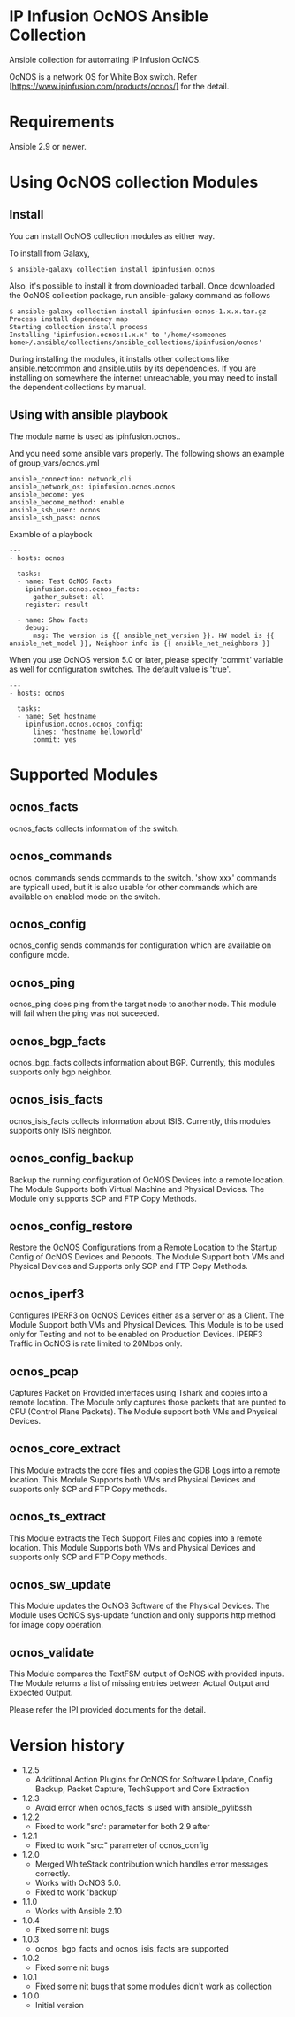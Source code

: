 # IP Infusion OcNOS Ansible Collection

Ansible collection for automating IP Infusion OcNOS.

OcNOS is a network OS for White Box switch. Refer [https://www.ipinfusion.com/products/ocnos/] for the detail.

# Requirements
Ansible 2.9 or newer.

# Using OcNOS collection Modules

## Install
You can install OcNOS collection modules as either way.

To install from Galaxy,
```
$ ansible-galaxy collection install ipinfusion.ocnos
```

Also, it's possible to install it from downloaded tarball.
Once downloaded the OcNOS collection package, run ansible-galaxy command as follows
```
$ ansible-galaxy collection install ipinfusion-ocnos-1.x.x.tar.gz       
Process install dependency map
Starting collection install process
Installing 'ipinfusion.ocnos:1.x.x' to '/home/<someones home>/.ansible/collections/ansible_collections/ipinfusion/ocnos'
```

During installing the modules, it installs other collections like ansible.netcommon and ansible.utils by its dependencies.
If you are installing on somewhere the internet unreachable, you may need to install the dependent collections by manual.

## Using with ansible playbook
The module name is used as ipinfusion.ocnos.<module>.

And you need some ansible vars properly.
The following shows an example of group_vars/ocnos.yml
```
ansible_connection: network_cli
ansible_network_os: ipinfusion.ocnos.ocnos
ansible_become: yes
ansible_become_method: enable
ansible_ssh_user: ocnos
ansible_ssh_pass: ocnos
```

Examble of a playbook
```
---
- hosts: ocnos

  tasks:
  - name: Test OcNOS Facts
    ipinfusion.ocnos.ocnos_facts:
      gather_subset: all
    register: result

  - name: Show Facts
    debug:
      msg: The version is {{ ansible_net_version }}. HW model is {{ ansible_net_model }}, Neighbor info is {{ ansible_net_neighbors }}
```

When you use OcNOS version 5.0 or later, please specify 'commit' variable as well for configuration switches.
The default value is 'true'.
```
---
- hosts: ocnos

  tasks:
  - name: Set hostname
    ipinfusion.ocnos.ocnos_config:
      lines: 'hostname helloworld'
      commit: yes
```

# Supported Modules

## ocnos_facts
ocnos_facts collects information of the switch.

## ocnos_commands
ocnos_commands sends commands to the switch. 
'show xxx' commands are typicall used, but it is also usable for other commands which are available on enabled mode on the switch.

## ocnos_config
ocnos_config sends commands for configuration which are available on configure mode.

## ocnos_ping
ocnos_ping does ping from the target node to another node. This module will fail when the ping was not suceeded.

## ocnos_bgp_facts
ocnos_bgp_facts collects information about BGP. Currently, this modules supports only bgp neighbor.

## ocnos_isis_facts
ocnos_isis_facts collects information about ISIS. Currently, this modules supports only ISIS neighbor.

## ocnos_config_backup
Backup the running configuration of OcNOS Devices into a remote location.
The Module Supports both Virtual Machine and Physical Devices.
The Module only supports SCP and FTP Copy Methods.

## ocnos_config_restore
Restore the OcNOS Configurations from a Remote Location to the Startup Config of OcNOS Devices and Reboots.
The Module Support both VMs and Physical Devices and Supports only SCP and FTP Copy Methods.

## ocnos_iperf3
Configures IPERF3 on OcNOS Devices either as a server or as a Client.
The Module Support both VMs and Physical Devices.
This Module is to be used only for Testing and not to be enabled on Production Devices.
IPERF3 Traffic in OcNOS is rate limited to 20Mbps only.

## ocnos_pcap
Captures Packet on Provided interfaces using Tshark and copies into a remote location.
The Module only captures those packets that are punted to CPU (Control Plane Packets).
The Module support both VMs and Physical Devices.

## ocnos_core_extract
This Module extracts the core files and copies the GDB Logs into a remote location.
This Module Supports both VMs and Physical Devices and supports only SCP and FTP Copy methods.

## ocnos_ts_extract
This Module extracts the Tech Support Files and copies into a remote location.
This Module Supports both VMs and Physical Devices and supports only SCP and FTP Copy methods.

## ocnos_sw_update
This Module updates the OcNOS Software of the Physical Devices.
The Module uses OcNOS sys-update function and only supports http method for image copy operation.

## ocnos_validate
This Module compares the TextFSM output of OcNOS with provided inputs.
The Module returns a list of missing entries between Actual Output and Expected Output.


Please refer the IPI provided documents for the detail.

# Version history
- 1.2.5
  - Additional Action Plugins for OcNOS for Software Update, Config Backup, Packet Capture, TechSupport and Core Extraction
- 1.2.3
  - Avoid error when ocnos_facts is used with ansible_pylibssh
- 1.2.2
  - Fixed to work "src': parameter for both 2.9 after
- 1.2.1
  - Fixed to work "src:" parameter of ocnos_config 
- 1.2.0 
  - Merged WhiteStack contribution which handles error messages correctly.
  - Works with OcNOS 5.0.
  - Fixed to work 'backup'
- 1.1.0
  - Works with Ansible 2.10
- 1.0.4
  - Fixed some nit bugs
- 1.0.3
  - ocnos_bgp_facts and ocnos_isis_facts are supported
- 1.0.2
  - Fixed some nit bugs
- 1.0.1
  - Fixed some nit bugs that some modules didn't work as collection
- 1.0.0
  - Initial version
